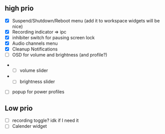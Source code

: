 ## high prio
- [X] Suspend/Shutdown/Reboot menu (add it to workspace widgets will be nice)
- [X] Recording indicator => ipc
- [X] inhibiter switch for pausing screen lock
- [X] Audio channels menu
- [X] Cleanup Notifications
- [ ] OSD for volume and brightness (and profile?)
- - [ ] volume slider
- - [ ] brightness slider
- [ ] popup for power profiles

## Low prio
- [ ] recording toggle? idk if I need it
- [ ] Calender widget
